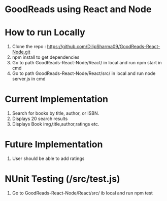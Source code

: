 # GoodReads using React and Node

# How to run Locally
1) Clone the repo :  https://github.com/DilipSharma09/GoodReads-React-Node.git 
2) npm install to get dependencies
3) Go to path GoodReads-React-Node/React/  in local and run npm start in cmd
4) Go to path GoodReads-React-Node/React/src/  in local and run node server.js in cmd

# Current Implementation
1) Search for books by title, author, or ISBN.
2) Displays 20 search results
3) Displays Book img,title,author,ratings etc.

# Future Implementation
1) User should be able to add ratings

# NUnit Testing (/src/test.js)
1) Go to GoodReads-React-Node/React/src/ ib local and run npm test
